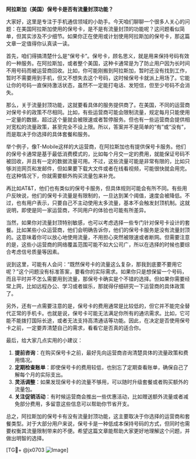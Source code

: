 **阿拉斯加（美国）保号卡是否有流量封顶功能？**

大家好，这里是专注于手机通信领域的小助手。今天咱们聊聊一个很多人关心的问题：在美国阿拉斯加使用的保号卡，是不是有流量封顶的功能呢？这问题看似简单，但其实涉及不少细节。如果你正在使用或计划使用阿拉斯加的保号卡，那这篇文章一定值得你认真读一读。

首先，咱们得搞清楚什么是“保号卡”。保号卡，顾名思义，就是用来保持号码有效的一种服务。在阿拉斯加，或者整个美国，这种卡通常是为了防止用户因为长时间不用号码而被运营商回收。比如，你可能刚搬到阿拉斯加，暂时还没有找到工作，暂时不需要用到手机，但又不想失去这个号码，这时候保号卡就派上用场了。它能让你的号码一直保持激活状态，虽然不一定能打电话、发短信，但至少号码不会消失。

那么，关于流量封顶功能，这就要看具体的服务提供商了。在美国，不同的运营商对保号卡的政策不尽相同。比如，有些运营商可能会限制流量，规定每月只能使用一定量的数据，超过这个量就会被限速或者暂停服务。但也有一些运营商会提供相对宽松的流量政策，甚至完全不设上限。所以，答案并不是简单的“有”或“没有”，而是取决于你选择的具体套餐和服务。

举个例子，像T-Mobile这样的大运营商，在阿拉斯加也有提供保号卡服务。他们的保号卡通常是基于最低消费模式的，比如每个月交一定的费用，就能保证号码不被回收，并且有一定的数据流量可用。不过，这些流量可能是非常有限的，比如只够浏览网页和发邮件，但如果要下载大文件或者在线看视频，可能很快就会用完。在这种情况下，你就需要额外购买流量包来补充。

再比如AT&T，他们也有类似的保号卡服务，但具体规则可能会有所不同。有些用户反映说，他们的保号卡流量是有限制的，一旦达到某个阈值，速度会被降低。不过，也有用户表示，只要自己不主动使用太多流量，基本不会触发封顶机制。这就说明，即使是同一家运营商，不同用户的体验也可能有所差异。

当然，如果你对流量封顶特别敏感，也可以考虑选择一些专门针对保号卡设计的套餐。比如某些小众运营商，他们会明确告诉你，他们的保号卡服务是没有流量封顶的。这意味着你可以放心地使用流量，不用担心突然被限速或者断网。但需要注意的是，这些小运营商的网络覆盖范围可能不如大公司广，所以在选择的时候也要综合考虑信号质量等因素。

说到这里，可能有人会问：“既然保号卡的流量这么复杂，那我到底要不要用它呢？”这个问题没有标准答案，要看你的实际需求。如果你只是想保留一个号码，而且平时并不怎么需要用到流量，那保号卡确实是个不错的选择。但如果你需要经常上网，比如远程办公、学习或者娱乐，那就得仔细研究一下运营商的具体政策了。

另外，还有一点需要注意的是，保号卡的费用通常是比较低的，但它并不能完全替代正常的手机卡。也就是说，保号卡可能无法满足你所有的通讯需求。比如，它可能不能拨打国际长途，或者无法支持高清通话等功能。因此，在决定是否使用保号卡之前，一定要弄清楚自己的需求，看看它是否真的适合你。

最后，给大家几点实用的小建议：

1. **提前咨询**：在购买保号卡之前，最好先向运营商咨询清楚具体的流量政策和费用情况。
2. **定期检查账单**：即使保号卡的费用较低，也别忘了定期查看账单，确保自己了解每个月的实际支出。
3. **灵活调整**：如果发现保号卡的流量不够用，可以随时升级套餐或者购买额外的流量包。
4. **关注促销活动**：有时候运营商会推出一些优惠活动，比如赠送额外流量或者减免部分费用，多留意这些信息可以帮助你节省开支。

总之，阿拉斯加的保号卡有没有流量封顶功能，这主要取决于你选择的运营商和套餐类型。对于大部分用户来说，保号卡是一种低成本保持号码的方式，但同时也需要权衡其流量限制带来的不便。希望这篇文章能帮助大家更好地理解这个问题，并做出明智的选择。

[TG💪+ @jx0703 ![Image](https://github.com/user-attachments/assets/dbca1d08-cadb-493c-b0ec-ad6f7a83f270)]